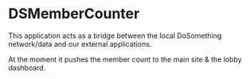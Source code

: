 DSMemberCounter
===============

This application acts as a bridge between the local DoSomething network/data and our external applications.

At the moment it pushes the member count to the main site & the lobby dashboard. 
